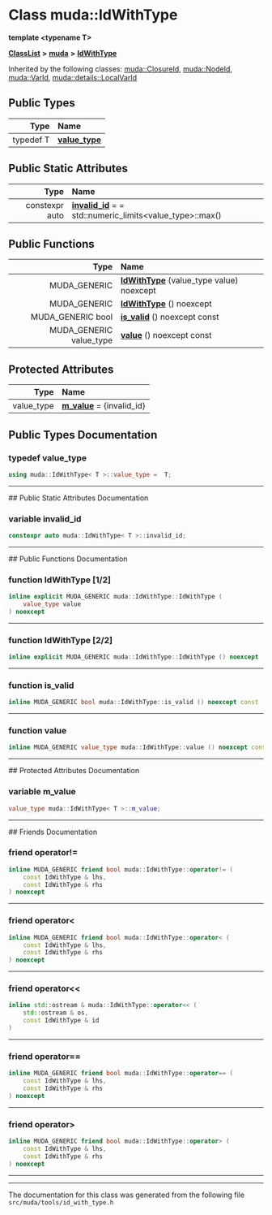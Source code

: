 

# Class muda::IdWithType

**template &lt;typename T&gt;**



[**ClassList**](annotated.md) **>** [**muda**](namespacemuda.md) **>** [**IdWithType**](classmuda_1_1_id_with_type.md)










Inherited by the following classes: [muda::ClosureId](classmuda_1_1_closure_id.md),  [muda::NodeId](classmuda_1_1_node_id.md),  [muda::VarId](classmuda_1_1_var_id.md),  [muda::details::LocalVarId](classmuda_1_1details_1_1_local_var_id.md)












## Public Types

| Type | Name |
| ---: | :--- |
| typedef T | [**value\_type**](#typedef-value_type)  <br> |






## Public Static Attributes

| Type | Name |
| ---: | :--- |
|  constexpr auto | [**invalid\_id**](#variable-invalid_id)   = = std::numeric\_limits&lt;value\_type&gt;::max()<br> |














## Public Functions

| Type | Name |
| ---: | :--- |
|  MUDA\_GENERIC | [**IdWithType**](#function-idwithtype-12) (value\_type value) noexcept<br> |
|  MUDA\_GENERIC | [**IdWithType**](#function-idwithtype-22) () noexcept<br> |
|  MUDA\_GENERIC bool | [**is\_valid**](#function-is_valid) () noexcept const<br> |
|  MUDA\_GENERIC value\_type | [**value**](#function-value) () noexcept const<br> |








## Protected Attributes

| Type | Name |
| ---: | :--- |
|  value\_type | [**m\_value**](#variable-m_value)   = {invalid\_id}<br> |




















## Public Types Documentation




### typedef value\_type 

```C++
using muda::IdWithType< T >::value_type =  T;
```




<hr>
## Public Static Attributes Documentation




### variable invalid\_id 

```C++
constexpr auto muda::IdWithType< T >::invalid_id;
```




<hr>
## Public Functions Documentation




### function IdWithType [1/2]

```C++
inline explicit MUDA_GENERIC muda::IdWithType::IdWithType (
    value_type value
) noexcept
```




<hr>



### function IdWithType [2/2]

```C++
inline explicit MUDA_GENERIC muda::IdWithType::IdWithType () noexcept
```




<hr>



### function is\_valid 

```C++
inline MUDA_GENERIC bool muda::IdWithType::is_valid () noexcept const
```




<hr>



### function value 

```C++
inline MUDA_GENERIC value_type muda::IdWithType::value () noexcept const
```




<hr>
## Protected Attributes Documentation




### variable m\_value 

```C++
value_type muda::IdWithType< T >::m_value;
```




<hr>## Friends Documentation





### friend operator!= 

```C++
inline MUDA_GENERIC friend bool muda::IdWithType::operator!= (
    const IdWithType & lhs,
    const IdWithType & rhs
) noexcept
```




<hr>



### friend operator&lt; 

```C++
inline MUDA_GENERIC friend bool muda::IdWithType::operator< (
    const IdWithType & lhs,
    const IdWithType & rhs
) noexcept
```




<hr>



### friend operator&lt;&lt; 

```C++
inline std::ostream & muda::IdWithType::operator<< (
    std::ostream & os,
    const IdWithType & id
) 
```




<hr>



### friend operator== 

```C++
inline MUDA_GENERIC friend bool muda::IdWithType::operator== (
    const IdWithType & lhs,
    const IdWithType & rhs
) noexcept
```




<hr>



### friend operator&gt; 

```C++
inline MUDA_GENERIC friend bool muda::IdWithType::operator> (
    const IdWithType & lhs,
    const IdWithType & rhs
) noexcept
```




<hr>

------------------------------
The documentation for this class was generated from the following file `src/muda/tools/id_with_type.h`


